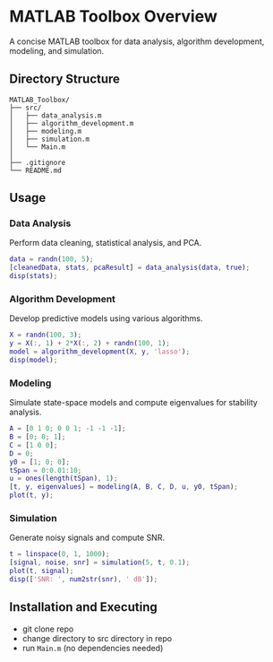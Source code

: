 # MATLAB Toolbox Overview

A concise MATLAB toolbox for data analysis, algorithm development, modeling, and simulation.

## Directory Structure
```
MATLAB_Toolbox/
├── src/
│   ├── data_analysis.m
│   ├── algorithm_development.m
│   ├── modeling.m
│   ├── simulation.m
│   └── Main.m
│
├── .gitignore
└── README.md
```

## Usage

### Data Analysis
Perform data cleaning, statistical analysis, and PCA.
```matlab
data = randn(100, 5);
[cleanedData, stats, pcaResult] = data_analysis(data, true);
disp(stats);
```

### Algorithm Development
Develop predictive models using various algorithms.
```matlab
X = randn(100, 3);
y = X(:, 1) + 2*X(:, 2) + randn(100, 1);
model = algorithm_development(X, y, 'lasso');
disp(model);
```

### Modeling
Simulate state-space models and compute eigenvalues for stability analysis.
```matlab
A = [0 1 0; 0 0 1; -1 -1 -1];
B = [0; 0; 1];
C = [1 0 0];
D = 0;
y0 = [1; 0; 0];
tSpan = 0:0.01:10;
u = ones(length(tSpan), 1);
[t, y, eigenvalues] = modeling(A, B, C, D, u, y0, tSpan);
plot(t, y);
```

### Simulation
Generate noisy signals and compute SNR.
```matlab
t = linspace(0, 1, 1000);
[signal, noise, snr] = simulation(5, t, 0.1);
plot(t, signal);
disp(['SNR: ', num2str(snr), ' dB']);
```

## Installation and Executing
- git clone repo
- change directory to src directory in repo
- run `Main.m` (no dependencies needed)
